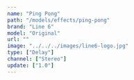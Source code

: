 ```yaml
---
name: "Ping Pong"
path: "/models/effects/ping-pong"
brand: "Line 6"
model: "Original"
url: ""
image: "../../../images/line6-logo.jpg"
type: ["Delay"]
channel: ["Stereo"]
update: ["1.0"]
---
```

